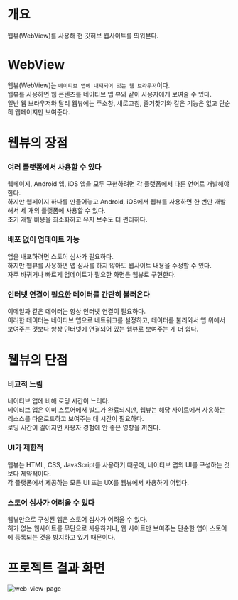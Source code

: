 # 개요
웹뷰(WebView)를 사용해 현 깃허브 웹사이트를 띄워본다.

# WebView
웹뷰(WebView)는 `네이티브 앱에 내재되어 있는 웹 브라우저`이다.   
웹뷰를 사용하면 웹 콘텐츠를 네이티브 앱 뷰와 같이 사용자에게 보여줄 수 있다.   
일반 웹 브라우저와 달리 웹뷰에는 주소창, 새로고침, 즐겨찾기와 같은 기능은 없고 단순히 웹페이지만 보여준다.

# 웹뷰의 장점

### 여러 플랫폼에서 사용할 수 있다
웹페이지, Android 앱, iOS 앱을 모두 구현하려면 각 플랫폼에서 다른 언어로 개발해야 한다.   
하지만 웹페이지 하나를 만들어놓고 Android, iOS에서 웹뷰를 사용하면 한 번만 개발해서 세 개의 플랫폼에 사용할 수 있다.   
초기 개발 비용을 최소화하고 유지 보수도 더 편리하다.

### 배포 없이 업데이트 가능
앱을 배포하려면 스토어 심사가 필요하다.   
하지만 웹뷰를 사용하면 앱 심사를 하지 않아도 웹사이트 내용을 수정할 수 있다.   
자주 바뀌거나 빠르게 업데이트가 필요한 화면은 웹뷰로 구현한다.

### 인터넷 연결이 필요한 데이터를 간단히 불러온다
이메일과 같은 데이터는 항상 인터넷 연결이 필요하다.   
이러한 데이터는 네이티브 앱으로 네트워크를 설정하고, 데이터를 불러와서 앱 위에서 보여주는 것보다 항상 인터넷에 연결되어 있는 웹뷰로 보여주는 게 더 쉽다.

# 웹뷰의 단점

### 비교적 느림
네이티브 앱에 비해 로딩 시간이 느리다.   
네이티브 앱은 이미 스토어에서 빌드가 완료되지만, 웹뷰는 해당 사이트에서 사용하는 리소스를 다운로드하고 보여주는 데 시간이 필요하다.   
로딩 시간이 길어지면 사용자 경험에 안 좋은 영향을 끼친다.

### UI가 제한적
웹뷰는 HTML, CSS, JavaScript를 사용하기 때문에, 네이티브 앱의 UI를 구성하는 것보다 제약적이다.   
각 플랫폼에서 제공하는 모든 UI 또는 UX를 웹뷰에서 사용하기 어렵다.

### 스토어 심사가 어려울 수 있다
웹뷰만으로 구성된 앱은 스토어 심사가 어려울 수 있다.   
허가 없는 웹사이트를 무단으로 사용하거나, 웹 사이트만 보여주는 단순한 앱이 스토어에 등록되는 것을 방지하고 있기 때문이다.

# 프로젝트 결과 화면
![web-view-page](https://github.com/kyomin/flutter-web-view/assets/46395776/5beaf127-b690-4c8d-8f3b-bf310df4fa0f)
